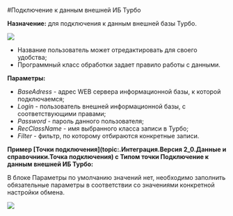 ﻿---
Keywords: Подключение к данным внешней ИБ Турбо, TurboConnector
---




#Подключение к данным внешней ИБ Турбо 


**Назначение:** для подключения к данным внешней базы Турбо.

![](topic:.AddFiles.Screenshot_12144.jpg)

* Название пользователь может отредактировать для своего удобства;
* Программный класс обработки задает правило работы с данными.


**Параметры:**

* *BaseAdress* - адрес WEB сервера информационной базы, к которой подключаемся;
* *Login* - пользователь внешней информационной базы, с соответствующими правами;
* *Password* - пароль данного пользователя;
* *RecClassName* - имя выбранного класса записи в Турбо;
* *Filter* - фильтр, по которому отбираются конкретные записи.



**Пример [Точки подключения](topic:.Интеграция.Версия 2_0.Данные и справочники.Точка подключения) с Типом точки Подключение к данным внешней ИБ Турбо:**

В блоке Параметры  по умолчанию значений нет, необходимо заполнить обязательные параметры в соответствии со значениями конкретной настройки обмена.

![](topic:.AddFiles.Screenshot_11981.jpg)